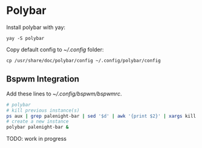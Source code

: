 # Polybar

Install polybar with yay:
```
yay -S polybar
```

Copy default config to *~/.config* folder:
```
cp /usr/share/doc/polybar/config ~/.config/polybar/config
```

## Bspwm Integration

Add these lines to *~/.config/bspwm/bspwmrc*.

``` zsh
# polybar
# kill previous instance(s)
ps aux | grep palenight-bar | sed '$d' | awk '{print $2}' | xargs kill
# create a new instance
polybar palenight-bar &
```

TODO: work in progress
